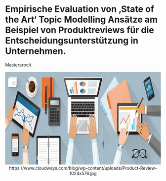 # Empirische Evaluation von ‚State of the Art‘ Topic Modelling Ansätze am Beispiel von Produktreviews für die Entscheidungsunterstützung in Unternehmen.
Masterarbeit

<center><img src="Titelbild.jpg" height="300px" width="1100px"/></center>

<center>https://www.cloudways.com/blog/wp-content/uploads/Product-Review-1024x576.jpg</center>


